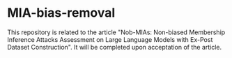 # MIA-bias-removal

This repository is related to the article "Nob-MIAs: Non-biased Membership Inference Attacks Assessment on Large Language Models with Ex-Post Dataset Construction".
It will be completed upon acceptation of the article.
